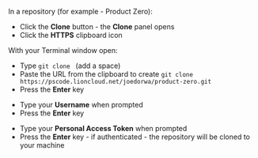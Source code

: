 In a repository (for example - Product Zero):
* Click the **Clone** button - the **Clone** panel opens
* Click the **HTTPS** clipboard icon

With your Terminal window open:
* Type ``git clone `` (add a space)
* Paste the URL from the clipboard to create ``git clone https://pscode.lioncloud.net/joedorwa/product-zero.git``
* Press the **Enter** key
<!-- -->
* Type your **Username** when prompted
* Press the **Enter** key
<!-- -->
* Type your **Personal Access Token** when prompted
* Press the **Enter** key - if authenticated - the repository will be cloned to your machine
